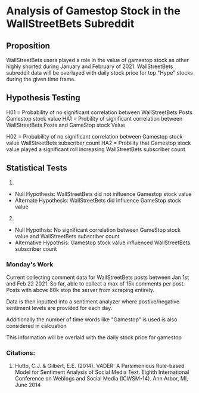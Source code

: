 # Analysis of Gamestop Stock in the WallStreetBets Subreddit

## Proposition
WallStreetBets users played a role in the value of gamestop stock as other highly shorted
during January and February of 2021. WallStreetBets subreddit data will be overlayed with daily stock
price for top "Hype" stocks during the given time frame. 

## Hypothesis Testing
H01 = Probability of no significant correlation between WallStreetBets Posts Gamestop stock value
HA1 = Probility of significant correlation between WallStreetBets Posts and GameStop stock Value

H02 = Probability of no significant correlation between Gamestop stock value WallStreetBets subscriber count
HA2 = Probility that Gamestop stock value played a significant roll increasing WallStreetBets subscriber count

## Statistical Tests
1.  
* Null Hypothesis: WallStreetBets did not influence Gamestop stock value
* Alternate Hypothesis: WallStreetBets did influence GameStop stock value

2.  
* Null Hypothsis: No significant correlation between GameStop stock value and WallStreetBets subscriber count
* Alternative Hypothsis: Gamestop stock value influenced WallStreetBets subscriber count







### Monday's Work
Current collecting comment data for WallStreetBets posts between Jan 1st
and Feb 22 2021. So far, able to collect a max of 15k comments per post. 
Posts with above 80k stop the server from scraping entirely. 

Data is then inputted into a sentiment analyzer where postive/negative sentiment levels are provided for each day.

Additionally the number of time words like "Gamestop" is used is also considered in calcuation

This information will be overlaid with the daily stock price for gamestop

### Citations:
1.  Hutto, C.J. & Gilbert, E.E. (2014). VADER: A Parsimonious Rule-based Model for Sentiment Analysis of Social Media Text. Eighth International Conference on Weblogs and Social Media (ICWSM-14). Ann Arbor, MI, June 2014
